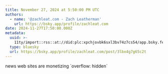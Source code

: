 ```yaml
---
title: November 27, 2024 at 5:50:00 PM UTC
authors:
  - name: '@zachleat.com - Zach Leatherman'
    url: https://bsky.app/profile/zachleat.com
date: 2024-11-27T17:50:00.000Z
metadata:
  uuid: >-
    11ty/import::rss::at://did:plc:xpchjovbk6sxl3bv74z7cs54/app.bsky.feed.post/3lbx4g7g65c2t
  type: bluesky
  url: https://bsky.app/profile/zachleat.com/post/3lbx4g7g65c2t
---
```

news web sites are monetizing \`overflow: hidden\`